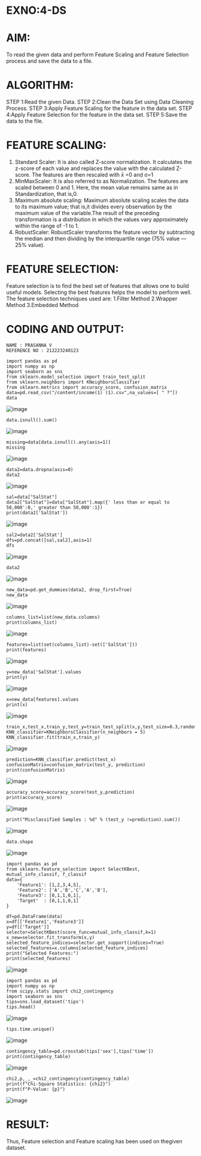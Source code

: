 # EXNO:4-DS
# AIM:
To read the given data and perform Feature Scaling and Feature Selection process and save the
data to a file.

# ALGORITHM:
 STEP 1:Read the given Data.
 STEP 2:Clean the Data Set using Data Cleaning Process.
 STEP 3:Apply Feature Scaling for the feature in the data set.
 STEP 4:Apply Feature Selection for the feature in the data set.
 STEP 5:Save the data to the file.

# FEATURE SCALING:
1. Standard Scaler: It is also called Z-score normalization. It calculates the z-score of each value and replaces the value with the calculated Z-score. The features are then rescaled with x̄ =0 and σ=1
2. MinMaxScaler: It is also referred to as Normalization. The features are scaled between 0 and 1. Here, the mean value remains same as in Standardization, that is,0.
3. Maximum absolute scaling: Maximum absolute scaling scales the data to its maximum value; that is,it divides every observation by the maximum value of the variable.The result of the preceding transformation is a distribution in which the values vary approximately within the range of -1 to 1.
4. RobustScaler: RobustScaler transforms the feature vector by subtracting the median and then dividing by the interquartile range (75% value — 25% value).

# FEATURE SELECTION:
Feature selection is to find the best set of features that allows one to build useful models. Selecting the best features helps the model to perform well.
The feature selection techniques used are:
1.Filter Method
2.Wrapper Method
3.Embedded Method

# CODING AND OUTPUT:
```
NAME : PRASANNA V
REFERENCE NO : 212223240123
```
```
import pandas as pd
import numpy as np
import seaborn as sns
from sklearn.model_selection import train_test_split
from sklearn.neighbors import KNeighborsClassifier
from sklearn.metrics import accuracy_score, confusion_matrix
data=pd.read_csv("/content/income(1) (1).csv",na_values=[ " ?"])
data
```
![image](https://github.com/22008650/EXNO-4-DS/assets/122548204/ca77f2ff-56d2-497a-b7c8-4758535ecd0d)
```
data.isnull().sum()
```
![image](https://github.com/22008650/EXNO-4-DS/assets/122548204/df566d53-be78-4d89-bd82-d6951845258b)
```
missing=data[data.isnull().any(axis=1)]
missing
```
![image](https://github.com/22008650/EXNO-4-DS/assets/122548204/6fd563b8-3d3f-422f-ac06-36025c5aeb33)
```
data2=data.dropna(axis=0)
data2
```
![image](https://github.com/22008650/EXNO-4-DS/assets/122548204/3f1b25f6-d6cc-4cf7-8296-69f41a06529e)
```
sal=data["SalStat"]
data2["SalStat"]=data["SalStat"].map({' less than or equal to 50,000':0,' greater than 50,000':1})
print(data2['SalStat'])
```
![image](https://github.com/22008650/EXNO-4-DS/assets/122548204/13028cf0-99aa-4049-83be-f9060f5b9bbf)
```
sal2=data2['SalStat']
dfs=pd.concat([sal,sal2],axis=1)
dfs
```
![image](https://github.com/22008650/EXNO-4-DS/assets/122548204/23eec7bf-f38e-41db-a870-3d8df8103ea2)
```
data2
```
![image](https://github.com/22008650/EXNO-4-DS/assets/122548204/521378b5-9719-4fbd-9457-fef525c9243a)
```
new_data=pd.get_dummies(data2, drop_first=True)
new_data
```
![image](https://github.com/22008650/EXNO-4-DS/assets/122548204/7dc57367-3e63-47e6-97cc-b793d9c73813)
```
columns_list=list(new_data.columns)
print(columns_list)
```
![image](https://github.com/22008650/EXNO-4-DS/assets/122548204/47f4b895-72ce-4d25-bdc2-ae76a484fe26)
```
features=list(set(columns_list)-set(['SalStat']))
print(features)
```
![image](https://github.com/22008650/EXNO-4-DS/assets/122548204/57ea8147-82b1-41d0-9e43-756165949ded)
```
y=new_data['SalStat'].values
print(y)
```
![image](https://github.com/22008650/EXNO-4-DS/assets/122548204/c03713b9-12f8-41b1-bd30-21e93baef57c)
```
x=new_data[features].values
print(x)
```
![image](https://github.com/22008650/EXNO-4-DS/assets/122548204/4c44ca14-3c12-4e8e-8455-f3a89fa9b2da)
```
train_x,test_x,train_y,test_y=train_test_split(x,y,test_size=0.3,random_state=0)
KNN_classifier=KNeighborsClassifier(n_neighbors = 5)
KNN_classifier.fit(train_x,train_y)
```
![image](https://github.com/22008650/EXNO-4-DS/assets/122548204/f44b8500-30a4-4780-8594-198ad38248be)
```
prediction=KNN_classifier.predict(test_x)
confusionMatrix=confusion_matrix(test_y, prediction)
print(confusionMatrix)
```
![image](https://github.com/22008650/EXNO-4-DS/assets/122548204/7a804881-6539-434f-8707-6af6b812bafc)
```
accuracy_score=accuracy_score(test_y,prediction)
print(accuracy_score)
```
![image](https://github.com/22008650/EXNO-4-DS/assets/122548204/a01da385-bca7-47b7-a4c1-2e14f779c859)
```
print("Misclassified Samples : %d" % (test_y !=prediction).sum())
```
![image](https://github.com/22008650/EXNO-4-DS/assets/122548204/6a6242d6-e97e-4214-a850-905342ec9eb7)

```
data.shape
```
![image](https://github.com/22008650/EXNO-4-DS/assets/122548204/b3d24141-7608-49e1-ab3a-ed195a1ae7fe)
```
import pandas as pd
from sklearn.feature_selection import SelectKBest, mutual_info_classif, f_classif
data={
    'Feature1': [1,2,3,4,5],
    'Feature2': ['A','B','C','A','B'],
    'Feature3': [0,1,1,0,1],
    'Target'  : [0,1,1,0,1]
}

df=pd.DataFrame(data)
x=df[['Feature1','Feature3']]
y=df[['Target']]
selector=SelectKBest(score_func=mutual_info_classif,k=1)
x_new=selector.fit_transform(x,y)
selected_feature_indices=selector.get_support(indices=True)
selected_features=x.columns[selected_feature_indices]
print("Selected Features:")
print(selected_features)
```
![image](https://github.com/22008650/EXNO-4-DS/assets/122548204/b89ccdd7-12db-4edd-b017-b5eeeb04e033)
```
import pandas as pd
import numpy as np
from scipy.stats import chi2_contingency
import seaborn as sns
tips=sns.load_dataset('tips')
tips.head()
```
![image](https://github.com/22008650/EXNO-4-DS/assets/122548204/9fe99701-4887-490c-b0ae-7e913681954b)
```
tips.time.unique()
```
![image](https://github.com/22008650/EXNO-4-DS/assets/122548204/62a26d0b-1d1f-462c-898f-647229d3d613)
```
contingency_table=pd.crosstab(tips['sex'],tips['time'])
print(contingency_table)
```
![image](https://github.com/22008650/EXNO-4-DS/assets/122548204/c4f24078-6573-44c9-8ff9-ef7197486de8)
```
chi2,p,_,_=chi2_contingency(contingency_table)
print(f"Chi-Square Statistics: {chi2}")
print(f"P-Value: {p}")
```
![image](https://github.com/22008650/EXNO-4-DS/assets/122548204/2d91381c-c939-4980-ab3e-ae4aaf828aab)


# RESULT:
Thus, Feature selection and Feature scaling has been used on thegiven dataset.
